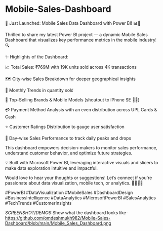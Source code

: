 # Mobile-Sales-Dashboard
🚀 Just Launched: Mobile Sales Data Dashboard with Power BI! 📊📱

Thrilled to share my latest Power BI project — a dynamic Mobile Sales Dashboard that visualizes key performance metrics in the mobile industry! 🔍

✨ Highlights of the Dashboard:

📈 Total Sales: ₹769M with 19K units sold across 4K transactions

🗺 City-wise Sales Breakdown for deeper geographical insights

📅 Monthly Trends in quantity sold

🛒 Top-Selling Brands & Mobile Models (shoutout to iPhone SE 📱🔥)

💳 Payment Method Analysis with an even distribution across UPI, Cards & Cash

⭐ Customer Ratings Distribution to gauge user satisfaction

📆 Day-wise Sales Performance to track daily peaks and drops

This dashboard empowers decision-makers to monitor sales performance, understand customer behavior, and optimize future strategies.

💡 Built with Microsoft Power BI, leveraging interactive visuals and slicers to make data exploration intuitive and impactful.

Would love to hear your thoughts or suggestions! Let’s connect if you're passionate about data visualization, mobile tech, or analytics. 👩‍💻👨‍💼

#PowerBI #DataVisualization #MobileSales #DashboardDesign #BusinessIntelligence #DataAnalytics #MicrosoftPowerBI #SalesAnalytics #TechTrends #CustomerInsights

*SCREENSHOT/DEMOS*
Show what the dashboard looks like- https://github.com/omdeshmukh982/Mobile-Sales-Dashboard/blob/main/Mobile_Sales_Dashboard.png

